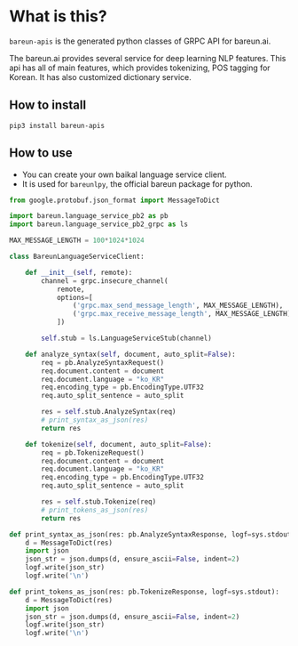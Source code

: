 # What is this?

`bareun-apis` is the generated python classes of GRPC API for bareun.ai.

The bareun.ai provides several service for deep learning NLP features.
This api has all of main features, which provides tokenizing, POS tagging for Korean.
It has also customized dictionary service.

## How to install

```shell
pip3 install bareun-apis
```

## How to use
- You can create your own baikal language service client.
- It is used for `bareunlpy`, the official bareun package for python.


```python
from google.protobuf.json_format import MessageToDict

import bareun.language_service_pb2 as pb
import bareun.language_service_pb2_grpc as ls

MAX_MESSAGE_LENGTH = 100*1024*1024

class BareunLanguageServiceClient:

    def __init__(self, remote):
        channel = grpc.insecure_channel(
            remote,
            options=[
                ('grpc.max_send_message_length', MAX_MESSAGE_LENGTH),
                ('grpc.max_receive_message_length', MAX_MESSAGE_LENGTH),
            ])

        self.stub = ls.LanguageServiceStub(channel)

    def analyze_syntax(self, document, auto_split=False):
        req = pb.AnalyzeSyntaxRequest()
        req.document.content = document
        req.document.language = "ko_KR"
        req.encoding_type = pb.EncodingType.UTF32
        req.auto_split_sentence = auto_split

        res = self.stub.AnalyzeSyntax(req)
        # print_syntax_as_json(res)
        return res

    def tokenize(self, document, auto_split=False):
        req = pb.TokenizeRequest()
        req.document.content = document
        req.document.language = "ko_KR"
        req.encoding_type = pb.EncodingType.UTF32
        req.auto_split_sentence = auto_split

        res = self.stub.Tokenize(req)
        # print_tokens_as_json(res)
        return res

def print_syntax_as_json(res: pb.AnalyzeSyntaxResponse, logf=sys.stdout):
    d = MessageToDict(res)
    import json
    json_str = json.dumps(d, ensure_ascii=False, indent=2)
    logf.write(json_str)
    logf.write('\n')

def print_tokens_as_json(res: pb.TokenizeResponse, logf=sys.stdout):
    d = MessageToDict(res)
    import json
    json_str = json.dumps(d, ensure_ascii=False, indent=2)
    logf.write(json_str)
    logf.write('\n')

```
